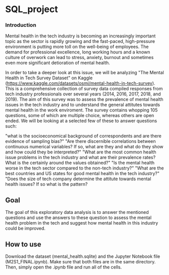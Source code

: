 # SQL_project
### Introduction

Mental health in the tech industry is becoming an increasingly important topic as the sector is rapidly growing and the fast-paced, high-pressure environment is putting more toll on the well-being of employees. The demand for professional excellence, long working hours and a known culture of overwork can lead to stress, anxiety, burnout and sometimes even more significant detioration of mental health.

In order to take a deeper look at this issue, we will be analyzing "The Mental Health in Tech Survey Dataset" on Kaggle (https://www.kaggle.com/datasets/osmi/mental-health-in-tech-survey). This is a comprehensive collection of survey data compiled responses from tech industry professionals over several years (2014, 2016, 2017, 2018, and 2019). The aim of this survey was to assess the prevalence of mental health issues in the tech industry and to understand the general attitutes towards mental health in the work enviroment. The survey contains whopping 105 questions, some of which are multiple choice, whereas others are open ended. We will be looking at a selected few of these to answer questions such: 

"what is the socioeconomical background of correspondents and are there evidence of sampling bias?"
"Are there discernible correlations between continuous numerical variables? If so, what are they and what do they show and how could they be interpreted?"
"What are the most common health issue problems in the tech industry and what are their prevalence rates? What is the certainly around the values obtained?"
"Is the mental health worse in the tech sector compared to the non-tech industry?"
"What are the best countries and US states for good mental health in the tech industry?"
"Does the size of tech company determine the attitute towards mental health issues? If so what is the pattern?

## Goal

The goal of this exploratory data analysis is to answer the mentioned questions and use the answers to these question to assess the mental health problem in the tech and suggest how mental health in this industry could be improved.

## How to use

Download the dataset (mental_health.sqlite) and the Jupyter Notebook file (M2S1_FINAL.ipynb). Make sure that both files are in the same directory. Then, simply open the .ipynb file and run all of the cells.
